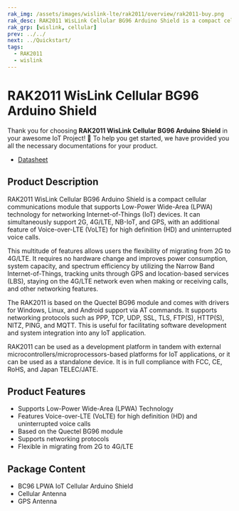 ```yaml
---
rak_img: /assets/images/wislink-lte/rak2011/overview/rak2011-buy.png
rak_desc: RAK2011 WisLink Cellular BG96 Arduino Shield is a compact cellular communications module that supports Low-Power Wide-Area (LPWA) technology for networking Internet-of-Things (IoT) devices. It can simultaneously support 2G, 4G/LTE, NB-IoT, and GPS, with an additional feature of Voice-over-LTE (VoLTE) for high definition (HD) and uninterrupted voice calls.
rak_grp: [wislink, cellular]
prev: ../../
next: ../Quickstart/
tags:
  - RAK2011
  - wislink
---
```


# RAK2011 WisLink Cellular BG96 Arduino Shield

Thank you for choosing **RAK2011 WisLink Cellular BG96 Arduino Shield** in your awesome IoT Project! 🎉 To help you get started, we have provided you all the necessary documentations for your product.

* [Datasheet](../Datasheet/)

## Product Description

RAK2011 WisLink Cellular BG96 Arduino Shield is a compact cellular communications module that supports Low-Power Wide-Area (LPWA) technology for networking Internet-of-Things (IoT) devices. It can simultaneously support 2G, 4G/LTE, NB-IoT, and GPS, with an additional feature of Voice-over-LTE (VoLTE) for high definition (HD) and uninterrupted voice calls.

This multitude of features allows users the flexibility of migrating from 2G to 4G/LTE. It requires no hardware change and improves power consumption, system capacity, and spectrum efficiency by utilizing the Narrow Band Internet-of-Things, tracking units through GPS and location-based services (LBS), staying on the 4G/LTE network even when making or receiving calls, and other networking features.

The RAK2011 is based on the Quectel BG96 module and comes with drivers for Windows, Linux, and Android support via AT commands. It supports networking protocols such as PPP, TCP, UDP, SSL, TLS, FTP(S), HTTP(S), NITZ, PING, and MQTT. This is useful for facilitating software development and system integration into any IoT application.

RAK2011 can be used as a development platform in tandem with external
microcontrollers/microprocessors-based platforms for IoT applications, or it can be used as a standalone device. It is in full compliance with FCC, CE, RoHS, and Japan TELEC/JATE.

## Product Features

- Supports Low-Power Wide-Area (LPWA) Technology
- Features Voice-over-LTE (VoLTE) for high definition (HD) and uninterrupted voice calls
- Based on the Quectel BG96 module
- Supports networking protocols
- Flexible in migrating from 2G to 4G/LTE

## Package Content

- BC96 LPWA IoT Cellular Arduino Shield
- Cellular Antenna
- GPS Antenna
